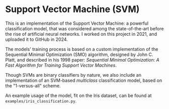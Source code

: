 # Support Vector Machine (SVM)

This is an implementation of the Support Vector Machine: 
a powerful classification model, that was considered
among the state-of-the-art before the rise of artificial
neural networks. I worked on this project in 2021, and
uploaded it to GitHub in 2024.

The models' training process is based on a custom
implementation of the Sequential Minimal Optimization
(SMO) algorithm, designed by John C. Platt, and 
described in his 1998 paper: _Sequential Minimal 
Optimization: A Fast Algorithm for Training Support 
Vector Machines_. 

Though SVMs are binary classifiers by nature, we also
include an implementation of an SVM-based _multiclass_
classification model, based on the "1-versus-all" 
scheme.

An example usage of the model, fit on the Iris dataset,
can be found at `examples/iris_classification.py`.